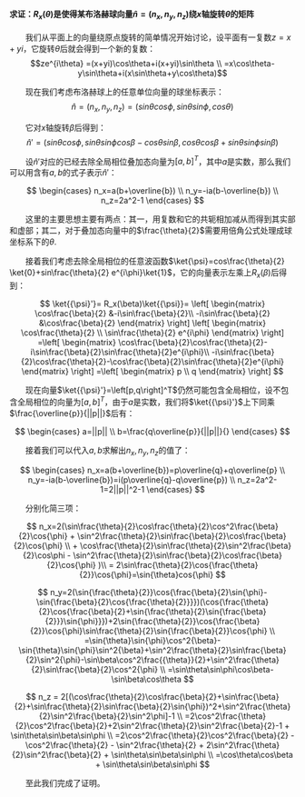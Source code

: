 #### 求证：$R_x(\theta)$是使得某布洛赫球向量$\hat{n}=(n_x,n_y,n_z)$绕$x$轴旋转$\theta$的矩阵

&emsp;&emsp;我们从平面上的向量绕原点旋转的简单情况开始讨论，设平面有一复数$z=x+yi$，它旋转$\theta$后就会得到一个新的复数：
$$ze^{i\theta}
=(x+yi)\cos\theta+i(x+yi)\sin\theta \\
=x\cos\theta-y\sin\theta+i(x\sin\theta+y\cos\theta)$$

&emsp;&emsp;现在我们考虑布洛赫球上的任意单位向量的球坐标表示：
$$\hat{n}=(n_x,n_y,n_z)=(sin\theta cos\phi, sin\theta sin\phi, cos\theta)$$

&emsp;&emsp;它对$x$轴旋转$\beta$后得到：
$$\hat{n}'=(sin\theta cos\phi, sin\theta sin\phi cos \beta - cos\theta sin\beta, cos\theta cos\beta + sin\theta sin\phi sin\beta)$$

&emsp;&emsp;设$\hat{n}'$对应的已经去除全局相位叠加态向量为$\left[a,b\right]^T$，其中$a$是实数，那么我们可以用含有$a,b$的式子表示$\hat{n}'$：

$$
    \begin{cases}
        n_x=a(b+\overline{b}) \\
        n_y=-ia(b-\overline{b}) \\
        n_z=2a^2-1
    \end{cases}
$$

&emsp;&emsp;这里的主要思想主要有两点：其一，用复数和它的共轭相加减从而得到其实部和虚部；其二，对于叠加态向量中的$\frac{\theta}{2}$需要用倍角公式处理成球坐标系下的$\theta$.


&emsp;&emsp;接着我们考虑去除全局相位的任意波函数$\ket{\psi}=cos\frac{\theta}{2} \ket{0}+sin\frac{\theta}{2} e^{i\phi}\ket{1}$，它的向量表示左乘上$R_x(\beta)$后得到：

$$
\ket{{\psi}'}=
R_x(\beta)\ket{{\psi}}=
\left[
\begin{matrix}
\cos\frac{\beta}{2} &-i\sin\frac{\beta}{2}\\
-i\sin\frac{\beta}{2} &\cos\frac{\beta}{2} 
\end{matrix}
\right]
\left[
\begin{matrix}
\cos\frac{\theta}{2} \\
\sin\frac{\theta}{2} e^{i\phi}
\end{matrix}
\right]
=\left[
\begin{matrix}
\cos\frac{\beta}{2}\cos\frac{\theta}{2}-i\sin\frac{\beta}{2}\sin\frac{\theta}{2}e^{i\phi}\\
-i\sin\frac{\beta}{2}\cos\frac{\theta}{2}-\cos\frac{\beta}{2}\sin\frac{\theta}{2}e^{i\phi} 
\end{matrix}
\right]
=\left[
\begin{matrix}
p \\
q
\end{matrix}
\right]
$$

&emsp;&emsp;现在向量$\ket{{\psi}'}=\left[p,q\right]^T$仍然可能包含全局相位，设不包含全局相位的向量为$\left[a,b\right]^T$，由于$a$是实数，我们将$\ket{{\psi}'}$上下同乘$\frac{\overline{p}}{||p||}$后有：

$$
    \begin{cases}
        a=||p|| \\
        b=\frac{q\overline{p}}{||p||}{}
    \end{cases}
$$

&emsp;&emsp;接着我们可以代入$a,b$求解出$n_x,n_y,n_z$的值了：

$$
    \begin{cases}
        n_x=a(b+\overline{b})=p\overline{q}+q\overline{p} \\
        n_y=-ia(b-\overline{b})=i(p\overline{q}-q\overline{p}) \\
        n_z=2a^2-1=2||p||^2-1
    \end{cases}
$$

&emsp;&emsp;分别化简三项：

$$
    n_x=2(\sin\frac{\theta}{2}\cos\frac{\theta}{2}\cos^2\frac{\beta}{2}\cos{\phi}   
    +
    \sin^2\frac{\theta}{2}\sin\frac{\beta}{2}\cos\frac{\beta}{2}\cos{\phi} \\
    +
    \cos\frac{\theta}{2}\sin\frac{\theta}{2}\sin^2\frac{\beta}{2}\cos\phi
    -
    \sin^2\frac{\theta}{2}\sin\frac{\beta}{2}\cos\frac{\beta}{2}\cos{\phi} )\\
    =
    2\sin\frac{\theta}{2}\cos{\frac{\theta}{2}}\cos{\phi}=\sin{\theta}cos{\phi}
$$

$$
    n_y=2(\sin{\frac{\theta}{2}}\cos{\frac{\beta}{2}\sin{\phi}-\sin{\frac{\beta}{2}\cos{\frac{\theta}{2}}}})(\cos{\frac{\theta}{2}\cos{\frac{\beta}{2}+\sin{\frac{\theta}{2}\sin{\frac{\beta}{2}}}\sin{\phi}}})+2\sin{\frac{\theta}{2}}\cos{\frac{\beta}{2}}\cos{\phi}\sin\frac{\theta}{2}\sin{\frac{\beta}{2}}\cos{\phi}   \\
    =\sin{\theta}\sin{\phi}\cos^2{\beta}-\sin{\theta}\sin{\phi}\sin^2{\beta}+\sin^2\frac{\theta}{2}\sin\frac{\beta}{2}\sin^2{\phi}-\sin\beta\cos^2\frac{{\theta}}{2}+\sin^2\frac{\theta}{2}\sin\frac{\beta}{2}\cos^2{\phi}  \\
    =\sin\theta\sin\phi\cos\beta-\sin\beta\cos\theta
$$

$$
    n_z = 2[(\cos\frac{\theta}{2}\cos\frac{\beta}{2}+\sin\frac{\beta}{2}+\sin\frac{\theta}{2}\sin\frac{\beta}{2}\sin{\phi})^2+\sin^2\frac{\theta}{2}\sin^2\frac{\beta}{2}\sin^2\phi]-1    \\
    =2\cos^2\frac{\theta}{2}\cos^2\frac{\beta}{2}+2\sin^2\frac{\theta}{2}\sin^2\frac{\beta}{2}-1 + \sin\theta\sin\beta\sin\phi  \\
    =2\cos^2\frac{\theta}{2}\cos^2\frac{\beta}{2} - \cos^2\frac{\theta}{2} - \sin^2\frac{\theta}{2} +  2\sin^2\frac{\theta}{2}\sin^2\frac{\beta}{2} + \sin\theta\sin\beta\sin\phi \\
    =\cos\theta\cos\beta + \sin\theta\sin\beta\sin\phi
$$

&emsp;&emsp;至此我们完成了证明。